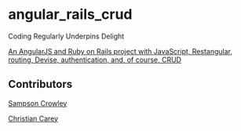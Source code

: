 # angular_rails_crud
Coding Regularly Underpins Delight

[An AngularJS and Ruby on Rails project with JavaScript, Restangular, routing, Devise, authentication, and, of course, CRUD](http://www.vikingcodeschool.com)


## Contributors

[Sampson Crowley](https://github.com/SampsonCrowley)

[Christian Carey](https://github.com/ChristianCarey)
